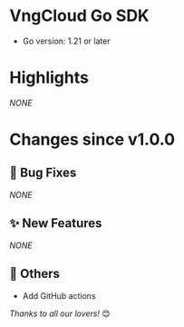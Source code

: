 # VngCloud Go SDK

- Go version: 1.21 or later

# Highlights
_NONE_

# Changes since v1.0.0
## :bug: Bug Fixes
_NONE_

## :sparkles: New Features
_NONE_

## :hammer: Others
- Add GitHub actions

_Thanks to all our lovers!_ 😊